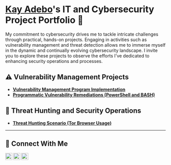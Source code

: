 
# <a href="https://www.linkedin.com/in/kay-adebo-8b6047206/">Kay Adebo</a>'s IT and Cybersecurity Project Portfolio 🔐

My commitment to cybersecurity drives me to tackle intricate challenges through practical, hands-on projects. Engaging in activities such as vulnerability management and threat detection allows me to immerse myself in the dynamic and continually evolving cybersecurity landscape. I invite you to explore these projects to observe the efforts I've dedicated to enhancing security operations and processes.

## ⚠️ Vulnerability Management Projects

- **[Vulnerability Management Program Implementation](https://github.com/kayadebo/vulnerability-management-program)**
- **[Programmatic Vulnerability Remediations (PowerShell and BASH)](https://github.com/joshcybertest/programmatic-vulnerability-remediations)**

## 🚨 Threat Hunting and Security Operations

- **[Threat Hunting Scenario (Tor Browser Usage)](https://github.com/kayadebo/threat-hunting-scenario-tor)**

<hr/>

## 🤳 Connect With Me


[<img align="left" alt="___________ | Twitter" width="22px" src="https://cdn.jsdelivr.net/npm/simple-icons@v3/icons/twitter.svg" />][twitter]
[<img align="left" alt="_kay adebo_____ | LinkedIn" width="22px" src="https://cdn.jsdelivr.net/npm/simple-icons@v3/icons/linkedin.svg" />][linkedin]
[<img align="left" alt="___________ | Instagram" width="22px" src="https://cdn.jsdelivr.net/npm/simple-icons@v3/icons/instagram.svg" />][instagram]

[twitter]: https://twitter.com/___________

[instagram]: https://www.instagram.com/___________
[linkedin]: https://linkedin.com/in/kay-adebo-8b6047206
<!--
<img width="35" alt="image" src="https://github.com/user-attachments/assets/2f41c7cd-5ea8-4475-b451-a37161b6c3fb"> 
<img width="35" alt="image" src="https://github.com/user-attachments/assets/77649969-9910-4994-8b96-74a116cfb2a8">
-->
